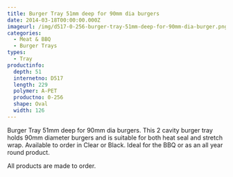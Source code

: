 ```yaml
---
title: Burger Tray 51mm deep for 90mm dia burgers
date: 2014-03-18T00:00:00.000Z
imageurl: /img/d517-0-256-burger-tray-51mm-deep-for-90mm-dia-burger.png
categories:
  - Meat & BBQ
  - Burger Trays
types:
  - Tray
productinfo:
  depth: 51
  internetno: D517
  length: 229
  polymer: A-PET
  productno: 0-256
  shape: Oval
  width: 126
---
```

Burger Tray 51mm deep for 90mm dia burgers. This 2 cavity burger tray holds 90mm diameter burgers and is suitable for both heat seal and stretch wrap. Available to order in Clear or Black. Ideal for the BBQ or as an all year round product.

All products are made to order.
